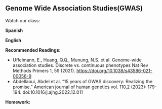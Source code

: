 ## Genome Wide Association Studies(GWAS)

Watch our class:

**Spanish**


**English** 



**Recommended Readings:**
- Uffelmann, E., Huang, Q.Q., Munung, N.S. et al. Genome-wide association studies. Discrete vs. continuous phenotypes Nat Rev Methods Primers 1, 59 (2021). https://doi.org/10.1038/s43586-021-00056-9
- Abdellaoui, Abdel et al. “15 years of GWAS discovery: Realizing the promise.” American journal of human genetics vol. 110,2 (2023): 179-194. doi:10.1016/j.ajhg.2022.12.011

**Homework:**





